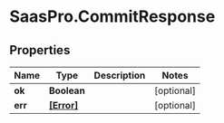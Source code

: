 # SaasPro.CommitResponse

## Properties

Name | Type | Description | Notes
------------ | ------------- | ------------- | -------------
**ok** | **Boolean** |  | [optional] 
**err** | [**[Error]**](Error.md) |  | [optional] 


